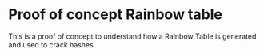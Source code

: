 # Proof of concept Rainbow table

This is a proof of concept to understand how a Rainbow Table is generated and used to crack hashes.